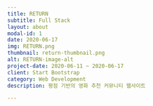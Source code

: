 ```yaml
---
title: RETURN
subtitle: Full Stack
layout: about
modal-id: 1
date: 2020-06-17
img: RETURN.png
thumbnail: return-thumbnail.png
alt: RETURN-image-alt
project-date: 2020-06-11 ~ 2020-06-17
client: Start Bootstrap
category: Web Development
description: 평점 기반의 영화 추천 커뮤니티 웹사이트

---
```

